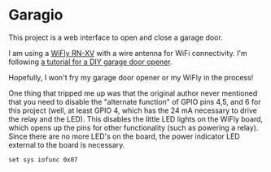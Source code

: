 Garagio
===========================

This project is a web interface to open and close a garage door. 


I am using a [WiFly RN-XV](http://www.rovingnetworks.com/products/RN171XV) 
with a wire antenna for WiFi connectivity.  I'm following [a 
tutorial for a DIY garage door opener](http://www.dinnovative.com/?p=163).

Hopefully, I won't fry my garage door opener or my WiFly in the process!

One thing that tripped me up was that the original author never mentioned that 
you need to disable the "alternate function" of GPIO pins 4,5, and 6 for this project
(well, at least GPIO 4, which has the 24 mA necessary to drive the relay and the 
LED).  This disables the little LED lights on the WiFly board, which opens up the
pins for other functionality (such as powering a relay).  Since there are no more
LED's on the board, the power indicator LED external to the board is necessary.
```
set sys iofunc 0x07
```